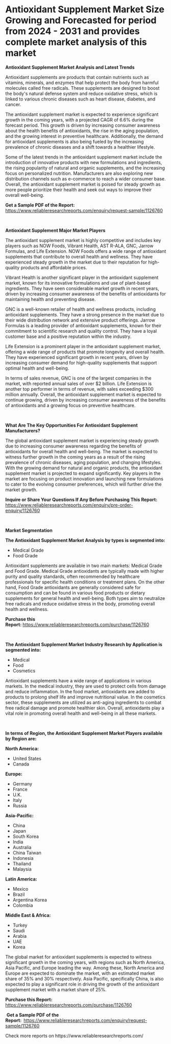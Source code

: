 <p><h1>Antioxidant Supplement Market Size Growing and Forecasted for period from 2024 - 2031 and provides complete market analysis of this market</h1></p><p><strong>Antioxidant Supplement Market Analysis and Latest Trends</strong></p>
<p><p>Antioxidant supplements are products that contain nutrients such as vitamins, minerals, and enzymes that help protect the body from harmful molecules called free radicals. These supplements are designed to boost the body's natural defense system and reduce oxidative stress, which is linked to various chronic diseases such as heart disease, diabetes, and cancer.</p><p>The antioxidant supplement market is expected to experience significant growth in the coming years, with a projected CAGR of 6.6% during the forecast period. This growth is driven by increasing consumer awareness about the health benefits of antioxidants, the rise in the aging population, and the growing interest in preventive healthcare. Additionally, the demand for antioxidant supplements is also being fueled by the increasing prevalence of chronic diseases and a shift towards a healthier lifestyle.</p><p>Some of the latest trends in the antioxidant supplement market include the introduction of innovative products with new formulations and ingredients, the rising popularity of natural and organic supplements, and the increasing focus on personalized nutrition. Manufacturers are also exploring new distribution channels such as e-commerce to reach a wider consumer base. Overall, the antioxidant supplement market is poised for steady growth as more people prioritize their health and seek out ways to improve their overall well-being.</p></p>
<p><strong>Get a Sample PDF of the Report:&nbsp;</strong> <a href="https://www.reliableresearchreports.com/enquiry/request-sample/1126760">https://www.reliableresearchreports.com/enquiry/request-sample/1126760</a></p>
<p>&nbsp;</p>
<p><strong>Antioxidant Supplement Major Market Players</strong></p>
<p><p>The antioxidant supplement market is highly competitive and includes key players such as NOW Foods, Vibrant Health, AST R-ALA, GNC, Jarrow Formulas, and Life Extension. NOW Foods offers a wide range of antioxidant supplements that contribute to overall health and wellness. They have experienced steady growth in the market due to their reputation for high-quality products and affordable prices.</p><p>Vibrant Health is another significant player in the antioxidant supplement market, known for its innovative formulations and use of plant-based ingredients. They have seen considerable market growth in recent years, driven by increasing consumer awareness of the benefits of antioxidants for maintaining health and preventing disease.</p><p>GNC is a well-known retailer of health and wellness products, including antioxidant supplements. They have a strong presence in the market due to their wide distribution network and extensive product offerings. Jarrow Formulas is a leading provider of antioxidant supplements, known for their commitment to scientific research and quality control. They have a loyal customer base and a positive reputation within the industry.</p><p>Life Extension is a prominent player in the antioxidant supplement market, offering a wide range of products that promote longevity and overall health. They have experienced significant growth in recent years, driven by increasing consumer demand for high-quality supplements that support optimal health and well-being.</p><p>In terms of sales revenue, GNC is one of the largest companies in the market, with reported annual sales of over $2 billion. Life Extension is another top performer in terms of revenue, with sales exceeding $300 million annually. Overall, the antioxidant supplement market is expected to continue growing, driven by increasing consumer awareness of the benefits of antioxidants and a growing focus on preventive healthcare.</p></p>
<p>&nbsp;</p>
<p><strong>What Are The Key Opportunities For Antioxidant Supplement Manufacturers?</strong></p>
<p><p>The global antioxidant supplement market is experiencing steady growth due to increasing consumer awareness regarding the benefits of antioxidants for overall health and well-being. The market is expected to witness further growth in the coming years as a result of the rising prevalence of chronic diseases, aging population, and changing lifestyles. With the growing demand for natural and organic products, the antioxidant supplement market is projected to expand significantly. Key players in the market are focusing on product innovation and launching new formulations to cater to the evolving consumer preferences, which will further drive the market growth.</p></p>
<p><strong>Inquire or Share Your Questions If Any Before Purchasing This Report:</strong> <a href="https://www.reliableresearchreports.com/enquiry/pre-order-enquiry/1126760">https://www.reliableresearchreports.com/enquiry/pre-order-enquiry/1126760</a></p>
<p>&nbsp;</p>
<p><strong>Market Segmentation</strong></p>
<p><strong>The Antioxidant Supplement Market Analysis by types is segmented into:</strong></p>
<p><ul><li>Medical Grade</li><li>Food Grade</li></ul></p>
<p><p>Antioxidant supplements are available in two main markets: Medical Grade and Food Grade. Medical Grade antioxidants are typically made with higher purity and quality standards, often recommended by healthcare professionals for specific health conditions or treatment plans. On the other hand, Food Grade antioxidants are generally considered safe for consumption and can be found in various food products or dietary supplements for general health and well-being. Both types aim to neutralize free radicals and reduce oxidative stress in the body, promoting overall health and wellness.</p></p>
<p><strong>Purchase this Report:&nbsp;</strong><a href="https://www.reliableresearchreports.com/purchase/1126760">https://www.reliableresearchreports.com/purchase/1126760</a></p>
<p>&nbsp;</p>
<p><strong>The Antioxidant Supplement Market Industry Research by Application is segmented into:</strong></p>
<p><ul><li>Medical</li><li>Food</li><li>Cosmetics</li></ul></p>
<p><p>Antioxidant supplements have a wide range of applications in various markets. In the medical industry, they are used to protect cells from damage and reduce inflammation. In the food market, antioxidants are added to products to prolong shelf life and improve nutritional value. In the cosmetics sector, these supplements are utilized as anti-aging ingredients to combat free radical damage and promote healthier skin. Overall, antioxidants play a vital role in promoting overall health and well-being in all these markets.</p></p>
<p>&nbsp;</p>
<p><strong>In terms of Region, the Antioxidant Supplement Market Players available by Region are:</strong></p>
<p>
    <p> <strong> North America: </strong>
        <ul>
            <li>United States</li>
            <li>Canada</li>
        </ul>
        </p> 
    <p> <strong> Europe: </strong>
        <ul>
            <li>Germany</li>
            <li>France</li>
            <li>U.K.</li>
            <li>Italy</li>
            <li>Russia</li>
        </ul>
        </p> 
    <p> <strong> Asia-Pacific: </strong>
        <ul>
            <li>China</li>
            <li>Japan</li>
            <li>South Korea</li>
            <li>India</li>
            <li>Australia</li>
            <li>China Taiwan</li>
            <li>Indonesia</li>
            <li>Thailand</li>
            <li>Malaysia</li>
        </ul>
        </p> 
    <p> <strong> Latin America: </strong>
        <ul>
            <li>Mexico</li>
            <li>Brazil</li>
            <li>Argentina Korea</li>
            <li>Colombia</li>
        </ul>
        </p> 
    <p> <strong> Middle East & Africa: </strong>
        <ul>
            <li>Turkey</li>
            <li>Saudi</li>
            <li>Arabia</li>
            <li>UAE</li>
            <li>Korea</li>
        </ul>
    </p>
    </p>
<p><p>The global market for antioxidant supplements is expected to witness significant growth in the coming years, with regions such as North America, Asia Pacific, and Europe leading the way. Among these, North America and Europe are expected to dominate the market, with an estimated market share of 35% and 30% respectively. Asia Pacific, specifically China, is also expected to play a significant role in driving the growth of the antioxidant supplement market with a market share of 25%.</p></p>
<p><strong>Purchase this Report: </strong><a href="https://www.reliableresearchreports.com/purchase/1126760">https://www.reliableresearchreports.com/purchase/1126760</a></p>
<p>&nbsp;<strong>Get a Sample PDF of the Report:&nbsp;&nbsp;</strong><a href="https://www.reliableresearchreports.com/enquiry/request-sample/1126760">https://www.reliableresearchreports.com/enquiry/request-sample/1126760</a></p>
<p><strong></strong></p>
<p>Check more reports on https://www.reliableresearchreports.com/</p>
